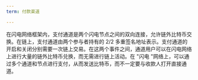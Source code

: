 ```yaml
---
term: 付款渠道

---
```

在闪电网络框架内，支付通道是两个闪电节点之间的双向连接，允许链外比特币交换。在链上，支付通道由两个参与者持有的 2/2 多重签名地址表示。支付通道的开启和关闭分别需要一次链上交易。在这两个事件之间，通道用户可以在闪电网络上进行大量的链外比特币兑换，而无需进行链上活动。在 "闪电 "网络上，可以通过多个通道和节点进行支付，从而发送比特币，而不一定要与收款人打开直接通道。